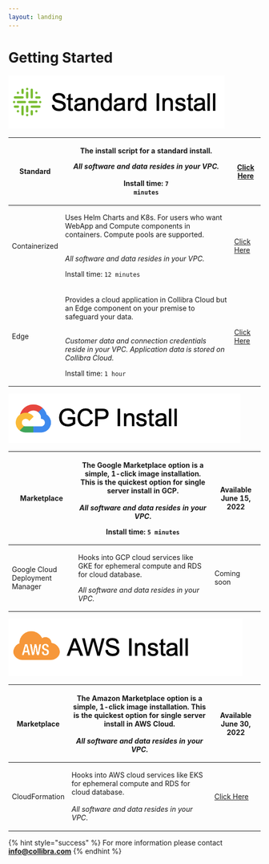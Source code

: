 ```yaml
---
layout: landing
---
```


# Getting Started

![](.gitbook/assets/standard-dq-install.png)

| Standard      | <p>The install script for a standard install. </p><p></p><p><em>All software and data resides in your VPC.</em><br><em></em><br><em></em>Install time: <code>7 minutes</code></p>                                                                                                                                                                          | [Click Here](installation/standalone/standalone-install-script.md)        |
| ------------- | ---------------------------------------------------------------------------------------------------------------------------------------------------------------------------------------------------------------------------------------------------------------------------------------------------------------------------------------------------------- | ------------------------------------------------------------------------- |
| Containerized | <p>Uses Helm Charts and K8s. For users who want WebApp and Compute components in containers. Compute pools are supported.</p><p><strong></strong><br><strong></strong><em>All software and data resides in your VPC.</em><br><strong></strong></p><p>Install time: <code>12 minutes</code></p>                                                             | [Click Here](installation/cloud-native-owldq/preparing-for-deployment.md) |
| Edge          | <p>Provides a cloud application in Collibra Cloud but an Edge component on your premise to safeguard your data. </p><p><strong></strong><br><strong></strong><em>Customer data and connection credentials reside in your VPC. Application data is stored on Collibra Cloud.</em><br><em><strong></strong></em></p><p>Install time: <code>1 hour</code></p> | [Click Here](installation/cloud.md)                                       |

![](.gitbook/assets/gcp-install.png)

| Marketplace                     | <p>The Google Marketplace option is a simple, 1-click image installation. This is the quickest option for single server install in GCP.<br><br><em>All software and data resides in your VPC</em>. </p><p></p><p>Install time: <code>5 minutes</code> </p> | Available June 15, 2022 |
| ------------------------------- | ---------------------------------------------------------------------------------------------------------------------------------------------------------------------------------------------------------------------------------------------------------- | ----------------------- |
| Google Cloud Deployment Manager | <p>Hooks into GCP cloud services like GKE for ephemeral compute and RDS for cloud database.</p><p></p><p><em>All software and data resides in your VPC.</em></p>                                                                                           | Coming soon             |

![](.gitbook/assets/aw-install.png)

| Marketplace    | <p>The Amazon Marketplace option is a simple, 1-click image installation. This is the quickest option for single server install in AWS Cloud.<br><br><em>All software and data resides in your VPC</em>.</p> | Available June 30, 2022                                                    |
| -------------- | ------------------------------------------------------------------------------------------------------------------------------------------------------------------------------------------------------------ | -------------------------------------------------------------------------- |
| CloudFormation | <p>Hooks into AWS cloud services like EKS for ephemeral compute and RDS for cloud database.<br><br><em>All software and data resides in your VPC</em>.</p>                                                   | [Click Here](installation/standalone/standalone-install-cloudformation.md) |



{% hint style="success" %}
For more information please contact **info@collibra.com**
{% endhint %}
